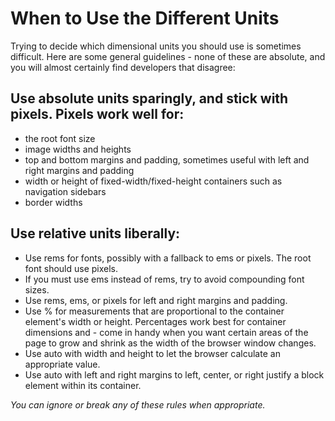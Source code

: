 # When to Use the Different Units

Trying to decide which dimensional units you should use is sometimes difficult. Here are some general guidelines - none of these are absolute, and you will almost certainly find developers that disagree:

## Use absolute units sparingly, and stick with pixels. Pixels work well for:
- the root font size
- image widths and heights
- top and bottom margins and padding, sometimes useful with left and right margins and padding
- width or height of fixed-width/fixed-height containers such as navigation sidebars
- border widths

## Use relative units liberally:
- Use rems for fonts, possibly with a fallback to ems or pixels. The root font should use pixels.
- If you must use ems instead of rems, try to avoid compounding font sizes.
- Use rems, ems, or pixels for left and right margins and padding.
- Use % for measurements that are proportional to the container element's width or height. Percentages work best for container dimensions and - come in handy when you want certain areas of the page to grow and shrink as the width of the browser window changes.
- Use auto with width and height to let the browser calculate an appropriate value.
- Use auto with left and right margins to left, center, or right justify a block element within its container.

*You can ignore or break any of these rules when appropriate.*